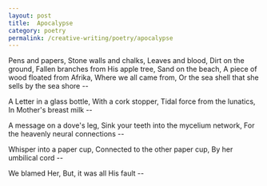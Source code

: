 ```yaml
---
layout: post
title:  Apocalypse
category: poetry
permalink: /creative-writing/poetry/apocalypse
---
```


Pens and papers,
Stone walls and chalks,
Leaves and blood,
Dirt on the ground,
Fallen branches from His apple tree,
Sand on the beach,
A piece of wood floated from Afrika,
Where we all came from,
Or the sea shell that she sells by the sea shore --
<br />

A Letter in a glass bottle,
With a cork stopper,
Tidal force from the lunatics,
In Mother's breast milk --
<br />

A message on a dove's leg,
Sink your teeth into the mycelium network,
For the heavenly neural connections --
<br />

Whisper into a paper cup,
Connected to the other paper cup,
By her umbilical cord --
<br />

We blamed Her,
But, it was all His fault --
